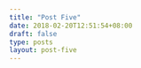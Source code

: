 ```yaml
---
title: "Post Five"
date: 2018-02-20T12:51:54+08:00
draft: false
type: posts
layout: post-five
---
```


